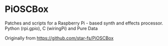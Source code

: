 # PiOSCBox

Patches and scripts for a Raspberry Pi - based synth and effects processor.  
Python (rpi.gpio), C (wiringPi) and Pure Data

Originally from https://github.com/star-fs/PiOSCBox
